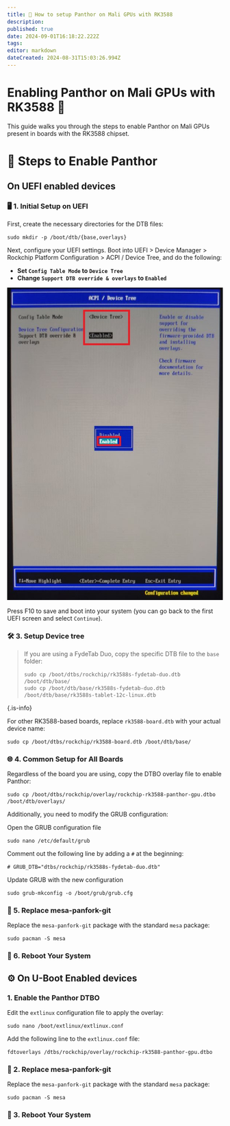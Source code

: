 ```yaml
---
title: 🐾 How to setup Panthor on Mali GPUs with RK3588
description: 
published: true
date: 2024-09-01T16:18:22.222Z
tags: 
editor: markdown
dateCreated: 2024-08-31T15:03:26.994Z
---
```


# Enabling Panthor on Mali GPUs with RK3588 🚀

This guide walks you through the steps to enable Panthor on Mali GPUs present in boards with the RK3588 chipset.

# 🔧 Steps to Enable Panthor 

## On UEFI enabled devices

### 🖥️ 1. Initial Setup on UEFI 

First, create the necessary directories for the DTB files:

```
sudo mkdir -p /boot/dtb/{base,overlays}
```

Next, configure your UEFI settings. Boot into UEFI > Device Manager > Rockchip Platform Configuration > ACPI / Device Tree, and do the following:

- **Set `Config Table Mode` to `Device Tree`**
- **Change `Support DTB override & overlays` to `Enabled`**

![](/panthor/enable_tree_dtb_in_uefi.jpg)

Press F10 to save and boot into your system (you can go back to the first UEFI screen and select `Continue`).


### 🛠️ 3. Setup Device tree

> If you are using a FydeTab Duo, copy the specific DTB file to the `base` folder:
> 
> ```
> sudo cp /boot/dtbs/rockchip/rk3588s-fydetab-duo.dtb /boot/dtb/base/
> sudo cp /boot/dtb/base/rk3588s-fydetab-duo.dtb /boot/dtb/base/rk3588s-tablet-12c-linux.dtb
> ```
{.is-info}

For other RK3588-based boards, replace `rk3588-board.dtb` with your actual device name:

``` 
sudo cp /boot/dtbs/rockchip/rk3588-board.dtb /boot/dtb/base/
```

### 🌐 4. Common Setup for All Boards 

Regardless of the board you are using, copy the DTBO overlay file to enable Panthor:

``` 
sudo cp /boot/dtbs/rockchip/overlay/rockchip-rk3588-panthor-gpu.dtbo /boot/dtb/overlays/
```
Additionally, you need to modify the GRUB configuration:

Open the GRUB configuration file
```
sudo nano /etc/default/grub
```

Comment out the following line by adding a `#` at the beginning:
```
# GRUB_DTB="dtbs/rockchip/rk3588s-fydetab-duo.dtb"
```
 Update GRUB with the new configuration
```
sudo grub-mkconfig -o /boot/grub/grub.cfg
```

### 🔄 5. Replace mesa-panfork-git 

Replace the `mesa-panfork-git` package with the standard `mesa` package:

```  
sudo pacman -S mesa
``` 

### 🔁 6. Reboot Your System 


## ⚙️ On U-Boot Enabled devices 
### 1. Enable the Panthor DTBO

Edit the `extlinux` configuration file to apply the overlay:

```  
sudo nano /boot/extlinux/extlinux.conf
``` 

Add the following line to the `extlinux.conf` file:

```  
fdtoverlays /dtbs/rockchip/overlay/rockchip-rk3588-panthor-gpu.dtbo
``` 

### 🔄 2. Replace mesa-panfork-git 

Replace the `mesa-panfork-git` package with the standard `mesa` package:

```  
sudo pacman -S mesa
``` 

### 🔁 3. Reboot Your System 
